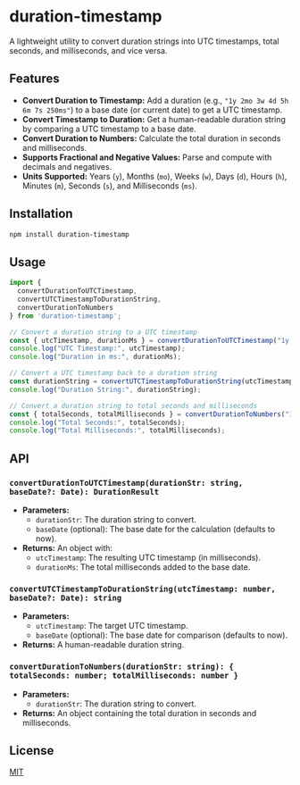# duration-timestamp

A lightweight utility to convert duration strings into UTC timestamps, total seconds, and milliseconds, and vice versa.

## Features

- **Convert Duration to Timestamp:**
  Add a duration (e.g., `"1y 2mo 3w 4d 5h 6m 7s 250ms"`) to a base date (or current date) to get a UTC timestamp.
- **Convert Timestamp to Duration:**
  Get a human-readable duration string by comparing a UTC timestamp to a base date.
- **Convert Duration to Numbers:**
  Calculate the total duration in seconds and milliseconds.
- **Supports Fractional and Negative Values:**
  Parse and compute with decimals and negatives.
- **Units Supported:**
  Years (`y`), Months (`mo`), Weeks (`w`), Days (`d`), Hours (`h`), Minutes (`m`), Seconds (`s`), and Milliseconds (`ms`).

## Installation

```bash
npm install duration-timestamp
```

## Usage

```ts
import {
  convertDurationToUTCTimestamp,
  convertUTCTimestampToDurationString,
  convertDurationToNumbers
} from 'duration-timestamp';

// Convert a duration string to a UTC timestamp
const { utcTimestamp, durationMs } = convertDurationToUTCTimestamp("1y 2mo 3w 4d 5h 6m 7s 250ms");
console.log("UTC Timestamp:", utcTimestamp);
console.log("Duration in ms:", durationMs);

// Convert a UTC timestamp back to a duration string
const durationString = convertUTCTimestampToDurationString(utcTimestamp);
console.log("Duration String:", durationString);

// Convert a duration string to total seconds and milliseconds
const { totalSeconds, totalMilliseconds } = convertDurationToNumbers("1h 30m");
console.log("Total Seconds:", totalSeconds);
console.log("Total Milliseconds:", totalMilliseconds);
```

## API

### `convertDurationToUTCTimestamp(durationStr: string, baseDate?: Date): DurationResult`
- **Parameters:**
  - `durationStr`: The duration string to convert.
  - `baseDate` (optional): The base date for the calculation (defaults to now).
- **Returns:** An object with:
  - `utcTimestamp`: The resulting UTC timestamp (in milliseconds).
  - `durationMs`: The total milliseconds added to the base date.

### `convertUTCTimestampToDurationString(utcTimestamp: number, baseDate?: Date): string`
- **Parameters:**
  - `utcTimestamp`: The target UTC timestamp.
  - `baseDate` (optional): The base date for comparison (defaults to now).
- **Returns:** A human-readable duration string.

### `convertDurationToNumbers(durationStr: string): { totalSeconds: number; totalMilliseconds: number }`
- **Parameters:**
  - `durationStr`: The duration string to convert.
- **Returns:** An object containing the total duration in seconds and milliseconds.

## License

[MIT](LICENSE)